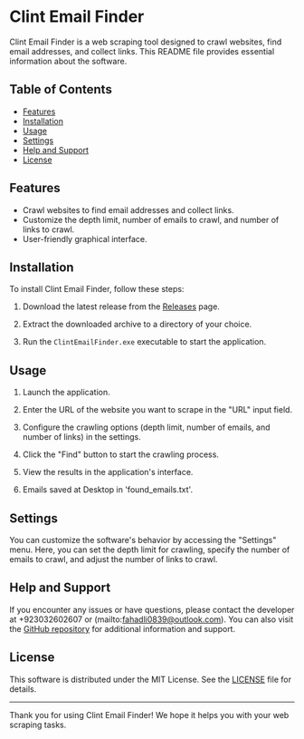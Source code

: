 # Clint Email Finder

Clint Email Finder is a web scraping tool designed to crawl websites, find email addresses, and collect links. This README file provides essential information about the software.

## Table of Contents

- [Features](#features)
- [Installation](#installation)
- [Usage](#usage)
- [Settings](#settings)
- [Help and Support](#help-and-support)
- [License](#license)

## Features

- Crawl websites to find email addresses and collect links.
- Customize the depth limit, number of emails to crawl, and number of links to crawl.
- User-friendly graphical interface.

## Installation

To install Clint Email Finder, follow these steps:

1. Download the latest release from the [Releases](https://github.com/yourusername/yourrepository/releases) page.

2. Extract the downloaded archive to a directory of your choice.

3. Run the `ClintEmailFinder.exe` executable to start the application.

## Usage

1. Launch the application.

2. Enter the URL of the website you want to scrape in the "URL" input field.

3. Configure the crawling options (depth limit, number of emails, and number of links) in the settings.

4. Click the "Find" button to start the crawling process.

5. View the results in the application's interface.

6. Emails saved at Desktop in 'found_emails.txt'.

## Settings

You can customize the software's behavior by accessing the "Settings" menu. Here, you can set the depth limit for crawling, specify the number of emails to crawl, and adjust the number of links to crawl.

## Help and Support

If you encounter any issues or have questions, please contact the developer at +923032602607 or (mailto:fahadli0839@outlook.com). You can also visit the [GitHub repository](https://github.com/FahadAliChheena/CEF) for additional information and support.

## License

This software is distributed under the MIT License. See the [LICENSE](LICENSE.txt) file for details.

---

Thank you for using Clint Email Finder! We hope it helps you with your web scraping tasks.

